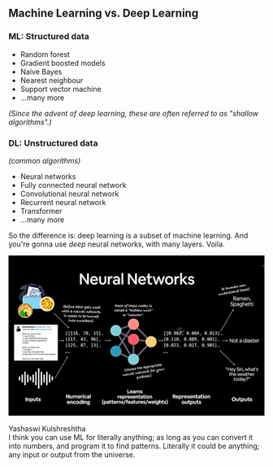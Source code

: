 ## Machine Learning vs. Deep Learning 

### ML: Structured data

* Random forest 
* Gradient boosted models 
* Naive Bayes 
* Nearest neighbour 
* Support vector machine 
* ...many more

*(Since the advent of deep learning, these are often referred to as "shallow algorithms".)*

### DL: Unstructured data

*(common algorithms)*

* Neural networks
* Fully connected neural network
* Convolutional neural network
* Recurrent neural network
* Transformer
* ...many more 

So the difference is: deep learning is a subset of machine learning.  And you're gonna use *deep* neural networks, with many layers.  Voila.

<img src="../images/neural-networks.jpg" width="600">

Yashaswi Kulshreshtha<br>
I think you can use ML for literally anything; as long as you can convert it into numbers, and program it to find patterns. Literally it could be anything; any input or output from the universe.

<br>
